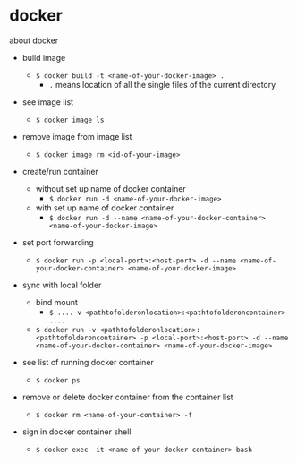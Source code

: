 # docker
about docker

- build image
  - `$ docker build -t <name-of-your-docker-image> .`
    - `.` means location of all the single files of the current directory
- see image list
  - `$ docker image ls`
- remove image from image list
  - `$ docker image rm <id-of-your-image>`
- create/run container
  - without set up name of docker container 
    - `$ docker run -d <name-of-your-docker-image>`
  - with set up name of docker container
    - `$ docker run -d --name <name-of-your-docker-container> <name-of-your-docker-image>`
- set port forwarding
  - `$ docker run -p <local-port>:<host-port> -d --name <name-of-your-docker-container> <name-of-your-docker-image>`
- sync with local folder
  - bind mount
    - `$ ....-v <pathtofolderonlocation>:<pathtofolderoncontainer> ....`
  - `$ docker run -v <pathtofolderonlocation>:<pathtofolderoncontainer> -p <local-port>:<host-port> -d --name <name-of-your-docker-container> <name-of-your-docker-image>`
- see list of running docker container
  - `$ docker ps`
- remove or delete docker container from the container list
  - `$ docker rm <name-of-your-container> -f`


- sign in docker container shell
  - `$ docker exec -it <name-of-your-docker-container> bash`

